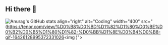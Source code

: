 ## Hi there 👋

![Anurag's GitHub stats](https://github-readme-stats.vercel.app/api?username=Almond1400&show_icons=true&theme=transparent)
align="right" alt="Coding" width="400" src="(https://tenor.com/view/%D0%B8%D0%BD%D1%82%D1%80%D0%BE%D0%B2%D0%B5%D1%80%D1%82-%D0%BB%D1%8E%D0%B4%D0%B8-gif-16426128995372331026<img )">

